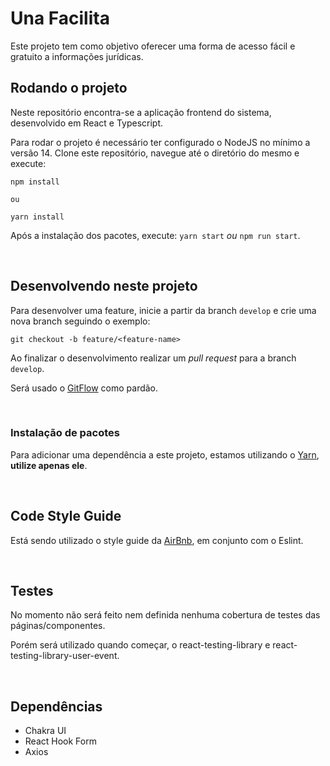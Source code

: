 # Una Facilita

Este projeto tem como objetivo oferecer uma forma de acesso fácil e gratuito a informações jurídicas.

## Rodando o projeto

Neste repositório encontra-se a aplicação frontend do sistema, desenvolvido em React e Typescript.

Para rodar o projeto é necessário ter configurado o NodeJS no mínimo a versão 14.
Clone este repositório, navegue até o diretório do mesmo e execute:

```
npm install

ou

yarn install
```

Após a instalação dos pacotes, execute: `yarn start` _ou_ `npm run start`.

<br />

## Desenvolvendo neste projeto

Para desenvolver uma feature, inicie a partir da branch `develop` e crie uma nova branch seguindo o exemplo:

```
git checkout -b feature/<feature-name>
```

Ao finalizar o desenvolvimento realizar um _pull request_ para a branch `develop`.

Será usado o [GitFlow](https://www.atlassian.com/br/git/tutorials/comparing-workflows/gitflow-workflow) como pardão.

<br />

### Instalação de pacotes

Para adicionar uma dependência a este projeto, estamos utilizando o [Yarn](https://yarnpkg.com/), **utilize apenas ele**.

<br />

## Code Style Guide

Está sendo utilizado o style guide da [AirBnb](https://github.com/airbnb/javascript/tree/master/react), em conjunto com o Eslint.

<br />

## Testes

No momento não será feito nem definida nenhuma cobertura de testes das páginas/componentes.

Porém será utilizado quando começar, o react-testing-library e react-testing-library-user-event.

<br />

## Dependências

- Chakra UI
- React Hook Form
- Axios

